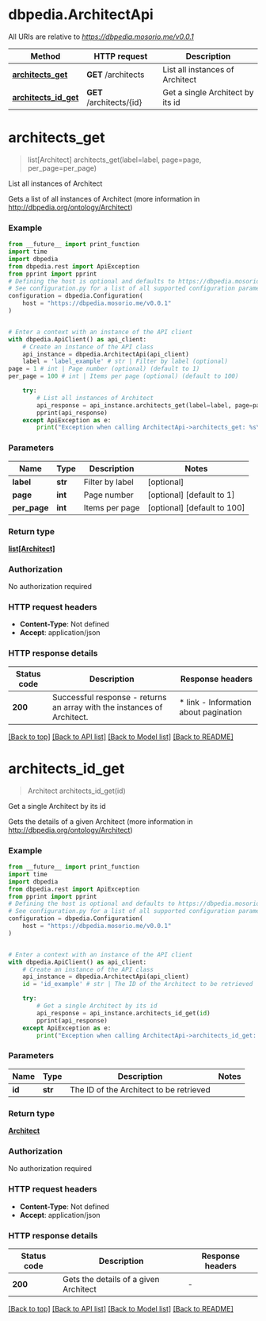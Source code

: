# dbpedia.ArchitectApi

All URIs are relative to *https://dbpedia.mosorio.me/v0.0.1*

Method | HTTP request | Description
------------- | ------------- | -------------
[**architects_get**](ArchitectApi.md#architects_get) | **GET** /architects | List all instances of Architect
[**architects_id_get**](ArchitectApi.md#architects_id_get) | **GET** /architects/{id} | Get a single Architect by its id


# **architects_get**
> list[Architect] architects_get(label=label, page=page, per_page=per_page)

List all instances of Architect

Gets a list of all instances of Architect (more information in http://dbpedia.org/ontology/Architect)

### Example

```python
from __future__ import print_function
import time
import dbpedia
from dbpedia.rest import ApiException
from pprint import pprint
# Defining the host is optional and defaults to https://dbpedia.mosorio.me/v0.0.1
# See configuration.py for a list of all supported configuration parameters.
configuration = dbpedia.Configuration(
    host = "https://dbpedia.mosorio.me/v0.0.1"
)


# Enter a context with an instance of the API client
with dbpedia.ApiClient() as api_client:
    # Create an instance of the API class
    api_instance = dbpedia.ArchitectApi(api_client)
    label = 'label_example' # str | Filter by label (optional)
page = 1 # int | Page number (optional) (default to 1)
per_page = 100 # int | Items per page (optional) (default to 100)

    try:
        # List all instances of Architect
        api_response = api_instance.architects_get(label=label, page=page, per_page=per_page)
        pprint(api_response)
    except ApiException as e:
        print("Exception when calling ArchitectApi->architects_get: %s\n" % e)
```

### Parameters

Name | Type | Description  | Notes
------------- | ------------- | ------------- | -------------
 **label** | **str**| Filter by label | [optional] 
 **page** | **int**| Page number | [optional] [default to 1]
 **per_page** | **int**| Items per page | [optional] [default to 100]

### Return type

[**list[Architect]**](Architect.md)

### Authorization

No authorization required

### HTTP request headers

 - **Content-Type**: Not defined
 - **Accept**: application/json

### HTTP response details
| Status code | Description | Response headers |
|-------------|-------------|------------------|
**200** | Successful response - returns an array with the instances of Architect. |  * link - Information about pagination <br>  |

[[Back to top]](#) [[Back to API list]](../README.md#documentation-for-api-endpoints) [[Back to Model list]](../README.md#documentation-for-models) [[Back to README]](../README.md)

# **architects_id_get**
> Architect architects_id_get(id)

Get a single Architect by its id

Gets the details of a given Architect (more information in http://dbpedia.org/ontology/Architect)

### Example

```python
from __future__ import print_function
import time
import dbpedia
from dbpedia.rest import ApiException
from pprint import pprint
# Defining the host is optional and defaults to https://dbpedia.mosorio.me/v0.0.1
# See configuration.py for a list of all supported configuration parameters.
configuration = dbpedia.Configuration(
    host = "https://dbpedia.mosorio.me/v0.0.1"
)


# Enter a context with an instance of the API client
with dbpedia.ApiClient() as api_client:
    # Create an instance of the API class
    api_instance = dbpedia.ArchitectApi(api_client)
    id = 'id_example' # str | The ID of the Architect to be retrieved

    try:
        # Get a single Architect by its id
        api_response = api_instance.architects_id_get(id)
        pprint(api_response)
    except ApiException as e:
        print("Exception when calling ArchitectApi->architects_id_get: %s\n" % e)
```

### Parameters

Name | Type | Description  | Notes
------------- | ------------- | ------------- | -------------
 **id** | **str**| The ID of the Architect to be retrieved | 

### Return type

[**Architect**](Architect.md)

### Authorization

No authorization required

### HTTP request headers

 - **Content-Type**: Not defined
 - **Accept**: application/json

### HTTP response details
| Status code | Description | Response headers |
|-------------|-------------|------------------|
**200** | Gets the details of a given Architect |  -  |

[[Back to top]](#) [[Back to API list]](../README.md#documentation-for-api-endpoints) [[Back to Model list]](../README.md#documentation-for-models) [[Back to README]](../README.md)

